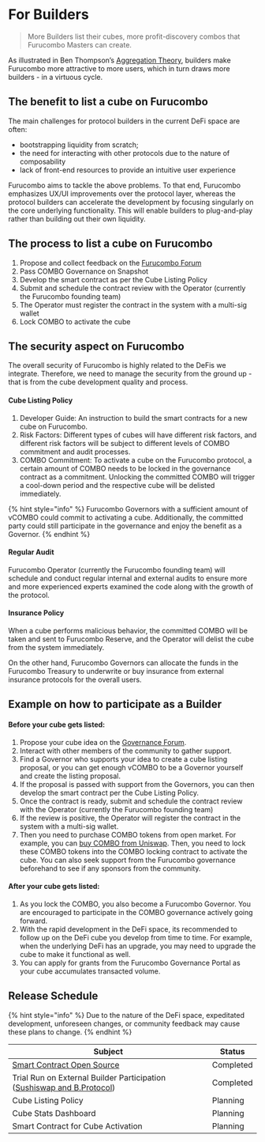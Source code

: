 # For Builders

> More Builders list their cubes, more profit-discovery combos that Furucombo Masters can create.

As illustrated in Ben Thompson’s [Aggregation Theory](https://stratechery.com/2017/defining-aggregators/), builders make Furucombo more attractive to more users, which in turn draws more builders - in a virtuous cycle.

## The benefit to list a cube on Furucombo

The main challenges for protocol builders in the current DeFi space are often:

* bootstrapping liquidity from scratch;
* the need for interacting with other protocols due to the nature of composability
* lack of front-end resources to provide an intuitive user experience

Furucombo aims to tackle the above problems. To that end, Furucombo emphasizes UX/UI improvements over the protocol layer, whereas the protocol builders can accelerate the development by focusing singularly on the core underlying functionality. This will enable builders to plug-and-play rather than building out their own liquidity.

## The process to list a cube on Furucombo

1. Propose and collect feedback on the [Furucombo Forum](https://forum.furucombo.app/)
2. Pass COMBO Governance on Snapshot
3. Develop the smart contract as per the Cube Listing Policy
4. Submit and schedule the contract review with the Operator (currently the Furucombo founding team)
5. The Operator must register the contract in the system with a multi-sig wallet
6. Lock COMBO to activate the cube

## The security aspect on Furucombo

The overall security of Furucombo is highly related to the DeFis we integrate. Therefore, we need to manage the security from the ground up - that is from the cube development quality and process.

#### Cube Listing Policy

1. Developer Guide: An instruction to build the smart contracts for a new cube on Furucombo.
2. Risk Factors: Different types of cubes will have different risk factors, and different risk factors will be subject to different levels of COMBO commitment and audit processes.
3. COMBO Commitment: To activate a cube on the Furucombo protocol, a certain amount of COMBO needs to be locked in the governance contract as a commitment. Unlocking the committed COMBO will trigger a cool-down period and the respective cube will be delisted immediately.

{% hint style="info" %}
Furucombo Governors with a sufficient amount of vCOMBO could commit to activating a cube. Additionally, the committed party could still participate in the governance and enjoy the benefit as a Governor.
{% endhint %}

#### Regular Audit

Furucombo Operator (currently the Furucombo founding team) will schedule and conduct regular internal and external audits to ensure more and more experienced experts examined the code along with the growth of the protocol.

#### Insurance Policy

When a cube performs malicious behavior, the committed COMBO will be taken and sent to Furucombo Reserve, and the Operator will delist the cube from the system immediately.

On the other hand, Furucombo Governors can allocate the funds in the Furucombo Treasury to underwrite or buy insurance from external insurance protocols for the overall users.

## Example on how to participate as a Builder

#### Before your cube gets listed:

1. Propose your cube idea on the [Governance Forum](https://forum.furucombo.app).
2. Interact with other members of the community to gather support.
3. Find a Governor who supports your idea to create a cube listing proposal, or you can get enough vCOMBO to be a Governor yourself and create the listing proposal.
4. If the proposal is passed with support from the Governors, you can then develop the smart contract per the Cube Listing Policy.
5. Once the contract is ready, submit and schedule the contract review with the Operator (currently the Furucombo founding team)
6. If the review is positive, the Operator will register the contract in the system with a multi-sig wallet.
7. Then you need to purchase COMBO tokens from open market. For example, you can [buy COMBO from Uniswap](https://furucombo.app/combo/c3gnmecke6ss71ddm290). Then, you need to lock these COMBO tokens into the COMBO locking contract to activate the cube. You can also seek support from the Furucombo governance beforehand to see if any sponsors from the community.

#### After your cube gets listed:

1. As you lock the COMBO, you also become a Furucombo Governor. You are encouraged to participate in the COMBO governance actively going forward.
2. With the rapid development in the DeFi space, its recommended to follow up on the DeFi cube you develop from time to time. For example, when the underlying DeFi has an upgrade, you may need to upgrade the cube to make it functional as well.
3. You can apply for grants from the Furucombo Governance Portal as your cube accumulates transacted volume.

## Release Schedule

{% hint style="info" %}
Due to the nature of the DeFi space, expeditated development, unforeseen changes, or community feedback may cause these plans to change.
{% endhint %}

| Subject                                                                                               | Status    |
| ----------------------------------------------------------------------------------------------------- | --------- |
| [Smart Contract Open Source](../resources/deployed-contracts.md#proxy-contract)                       | Completed |
| Trial Run on External Builder Participation ([Sushiswap and B.Protocol](https://furucombo.app/combo)) | Completed |
| Cube Listing Policy                                                                                   | Planning  |
| Cube Stats Dashboard                                                                                  | Planning  |
| Smart Contract for Cube Activation                                                                    | Planning  |

